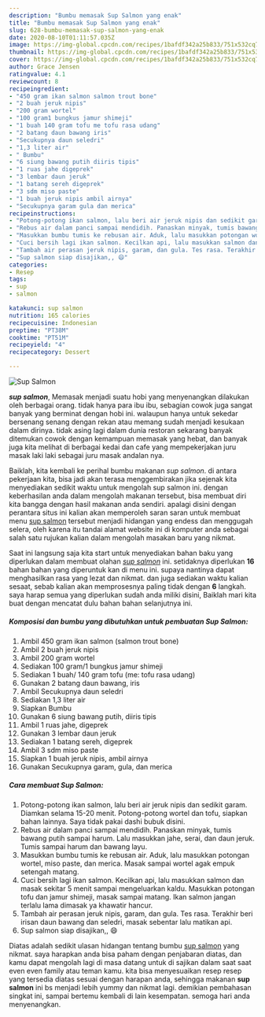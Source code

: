 ```yaml
---
description: "Bumbu memasak Sup Salmon yang enak"
title: "Bumbu memasak Sup Salmon yang enak"
slug: 628-bumbu-memasak-sup-salmon-yang-enak
date: 2020-08-10T01:11:57.035Z
image: https://img-global.cpcdn.com/recipes/1bafdf342a25b833/751x532cq70/sup-salmon-foto-resep-utama.jpg
thumbnail: https://img-global.cpcdn.com/recipes/1bafdf342a25b833/751x532cq70/sup-salmon-foto-resep-utama.jpg
cover: https://img-global.cpcdn.com/recipes/1bafdf342a25b833/751x532cq70/sup-salmon-foto-resep-utama.jpg
author: Grace Jensen
ratingvalue: 4.1
reviewcount: 8
recipeingredient:
- "450 gram ikan salmon salmon trout bone"
- "2 buah jeruk nipis"
- "200 gram wortel"
- "100 gram1 bungkus jamur shimeji"
- "1 buah 140 gram tofu me tofu rasa udang"
- "2 batang daun bawang iris"
- "Secukupnya daun seledri"
- "1,3 liter air"
- " Bumbu"
- "6 siung bawang putih diiris tipis"
- "1 ruas jahe digeprek"
- "3 lembar daun jeruk"
- "1 batang sereh digeprek"
- "3 sdm miso paste"
- "1 buah jeruk nipis ambil airnya"
- "Secukupnya garam gula dan merica"
recipeinstructions:
- "Potong-potong ikan salmon, lalu beri air jeruk nipis dan sedikit garam. Diamkan selama 15-20 menit. Potong-potong wortel dan tofu, siapkan bahan lainnya. Saya tidak pakai dashi bubuk disini."
- "Rebus air dalam panci sampai mendidih. Panaskan minyak, tumis bawang putih sampai harum. Lalu masukkan jahe, serai, dan daun jeruk. Tumis sampai harum dan bawang layu."
- "Masukkan bumbu tumis ke rebusan air. Aduk, lalu masukkan potongan wortel, miso paste, dan merica. Masak sampai wortel agak empuk setengah matang."
- "Cuci bersih lagi ikan salmon. Kecilkan api, lalu masukkan salmon dan masak sekitar 5 menit sampai mengeluarkan kaldu. Masukkan potongan tofu dan jamur shimeji, masak sampai matang. Ikan salmon jangan terlalu lama dimasak ya khawatir hancur."
- "Tambah air perasan jeruk nipis, garam, dan gula. Tes rasa. Terakhir beri irisan daun bawang dan seledri, masak sebentar lalu matikan api."
- "Sup salmon siap disajikan,, 😄"
categories:
- Resep
tags:
- sup
- salmon

katakunci: sup salmon 
nutrition: 165 calories
recipecuisine: Indonesian
preptime: "PT38M"
cooktime: "PT51M"
recipeyield: "4"
recipecategory: Dessert

---
```



![Sup Salmon](https://img-global.cpcdn.com/recipes/1bafdf342a25b833/751x532cq70/sup-salmon-foto-resep-utama.jpg)

<b><i>sup salmon</i></b>, Memasak menjadi suatu hobi yang menyenangkan dilakukan oleh berbagai orang. tidak hanya para ibu ibu, sebagian cowok juga sangat banyak yang berminat dengan hobi ini. walaupun hanya untuk sekedar bersenang senang dengan rekan atau memang sudah menjadi kesukaan dalam dirinya. tidak asing lagi dalam dunia restoran sekarang banyak ditemukan cowok dengan kemampuan memasak yang hebat, dan banyak juga kita melihat di berbagai kedai dan cafe yang mempekerjakan juru masak laki laki sebagai juru masak andalan nya.



Baiklah, kita kembali ke perihal bumbu makanan <i>sup salmon</i>. di antara pekerjaan kita, bisa jadi akan terasa menggembirakan jika sejenak kita menyediakan sedikit waktu untuk mengolah sup salmon ini. dengan keberhasilan anda dalam mengolah makanan tersebut, bisa membuat diri kita bangga dengan hasil makanan anda sendiri. apalagi disini dengan perantara situs ini kalian akan memperoleh saran saran untuk membuat menu <u>sup salmon</u> tersebut menjadi hidangan yang endess dan menggugah selera, oleh karena itu tandai alamat website ini di komputer anda sebagai salah satu rujukan kalian dalam mengolah masakan baru yang nikmat.


Saat ini langsung saja kita start untuk menyediakan bahan baku yang diperlukan dalam membuat olahan <u><i>sup salmon</i></u> ini. setidaknya diperlukan <b>16</b> bahan bahan yang diperuntuk kan di menu ini. supaya nantinya dapat menghasilkan rasa yang lezat dan nikmat. dan juga sediakan waktu kalian sesaat, sebab kalian akan memprosesnya paling tidak dengan <b>6</b> langkah. saya harap semua yang diperlukan sudah anda miliki disini, Baiklah mari kita buat dengan mencatat dulu bahan bahan selanjutnya ini.

<!--inarticleads1-->

##### Komposisi dan bumbu yang dibutuhkan untuk pembuatan Sup Salmon:

1. Ambil 450 gram ikan salmon (salmon trout bone)
1. Ambil 2 buah jeruk nipis
1. Ambil 200 gram wortel
1. Sediakan 100 gram/1 bungkus jamur shimeji
1. Sediakan 1 buah/ 140 gram tofu (me: tofu rasa udang)
1. Gunakan 2 batang daun bawang, iris
1. Ambil Secukupnya daun seledri
1. Sediakan 1,3 liter air
1. Siapkan  Bumbu
1. Gunakan 6 siung bawang putih, diiris tipis
1. Ambil 1 ruas jahe, digeprek
1. Gunakan 3 lembar daun jeruk
1. Sediakan 1 batang sereh, digeprek
1. Ambil 3 sdm miso paste
1. Siapkan 1 buah jeruk nipis, ambil airnya
1. Gunakan Secukupnya garam, gula, dan merica




<!--inarticleads2-->

##### Cara membuat Sup Salmon:

1. Potong-potong ikan salmon, lalu beri air jeruk nipis dan sedikit garam. Diamkan selama 15-20 menit. Potong-potong wortel dan tofu, siapkan bahan lainnya. Saya tidak pakai dashi bubuk disini.
1. Rebus air dalam panci sampai mendidih. Panaskan minyak, tumis bawang putih sampai harum. Lalu masukkan jahe, serai, dan daun jeruk. Tumis sampai harum dan bawang layu.
1. Masukkan bumbu tumis ke rebusan air. Aduk, lalu masukkan potongan wortel, miso paste, dan merica. Masak sampai wortel agak empuk setengah matang.
1. Cuci bersih lagi ikan salmon. Kecilkan api, lalu masukkan salmon dan masak sekitar 5 menit sampai mengeluarkan kaldu. Masukkan potongan tofu dan jamur shimeji, masak sampai matang. Ikan salmon jangan terlalu lama dimasak ya khawatir hancur.
1. Tambah air perasan jeruk nipis, garam, dan gula. Tes rasa. Terakhir beri irisan daun bawang dan seledri, masak sebentar lalu matikan api.
1. Sup salmon siap disajikan,, 😄




Diatas adalah sedikit ulasan hidangan tentang bumbu <u>sup salmon</u> yang nikmat. saya harapkan anda bisa paham dengan penjabaran diatas, dan kamu dapat mengolah lagi di masa datang untuk di sajikan dalam saat saat even even family atau teman kamu. kita bisa menyesuaikan resep resep yang tersedia diatas sesuai dengan harapan anda, sehingga makanan <b>sup salmon</b> ini bs menjadi lebih yummy dan nikmat lagi. demikian pembahasan singkat ini, sampai bertemu kembali di lain kesempatan. semoga hari anda menyenangkan.
